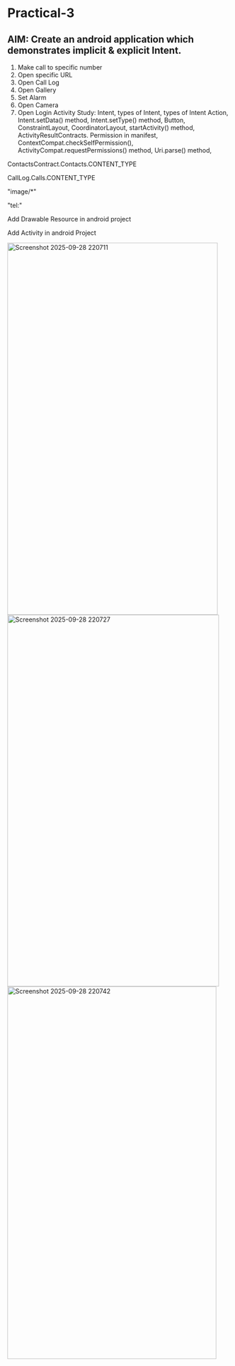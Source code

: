 # Practical-3
## AIM: Create an android application which demonstrates implicit & explicit Intent. 
1. Make call to specific number
2. Open specific URL
3. Open Call Log
4. Open Gallery
5. Set Alarm
6. Open Camera
7. Open Login Activity
Study: Intent, types of Intent, types of Intent Action, Intent.setData() method, Intent.setType() method, Button, ConstraintLayout, CoordinatorLayout, startActivity() method, ActivityResultContracts. Permission in manifest, ContextCompat.checkSelfPermission(), ActivityCompat.requestPermissions() method, Uri.parse() method, 

ContactsContract.Contacts.CONTENT_TYPE

CallLog.Calls.CONTENT_TYPE

"image/*"

"tel:"

Add Drawable Resource in android project

Add Activity in android Project

<img width="475" height="839" alt="Screenshot 2025-09-28 220711" src="https://github.com/user-attachments/assets/f588b107-0603-40bd-9d7a-b76a688c64bc" />

<img width="478" height="838" alt="Screenshot 2025-09-28 220727" src="https://github.com/user-attachments/assets/83074396-163b-4949-a9c2-a7182642bdb2" />

<img width="472" height="840" alt="Screenshot 2025-09-28 220742" src="https://github.com/user-attachments/assets/d084b13b-06e6-4ad8-a000-9588dcabf53c" />
